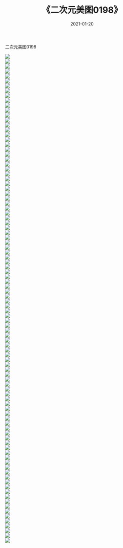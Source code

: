 ﻿---
layout: post
title:  《二次元美图0198》
date:   2021-01-20
img: http://imgx.orgx.ga/二次元/2021/二次元美图0198/000.jpg
categories: [美女, 清纯, 唯美]
---

二次元美图0198

 ![](http://imgx.orgx.ga/二次元/2021/二次元美图0198/001.jpg) <br>![](http://imgx.orgx.ga/二次元/2021/二次元美图0198/002.jpg) <br>![](http://imgx.orgx.ga/二次元/2021/二次元美图0198/003.jpg) <br>![](http://imgx.orgx.ga/二次元/2021/二次元美图0198/004.jpg) <br>![](http://imgx.orgx.ga/二次元/2021/二次元美图0198/005.jpg) <br>![](http://imgx.orgx.ga/二次元/2021/二次元美图0198/006.jpg) <br>![](http://imgx.orgx.ga/二次元/2021/二次元美图0198/007.jpg) <br>![](http://imgx.orgx.ga/二次元/2021/二次元美图0198/008.jpg) <br>![](http://imgx.orgx.ga/二次元/2021/二次元美图0198/009.jpg) <br>![](http://imgx.orgx.ga/二次元/2021/二次元美图0198/010.jpg) <br>![](http://imgx.orgx.ga/二次元/2021/二次元美图0198/011.jpg) <br>![](http://imgx.orgx.ga/二次元/2021/二次元美图0198/012.jpg) <br>![](http://imgx.orgx.ga/二次元/2021/二次元美图0198/013.jpg) <br>![](http://imgx.orgx.ga/二次元/2021/二次元美图0198/014.jpg) <br>![](http://imgx.orgx.ga/二次元/2021/二次元美图0198/015.jpg) <br>![](http://imgx.orgx.ga/二次元/2021/二次元美图0198/016.jpg) <br>![](http://imgx.orgx.ga/二次元/2021/二次元美图0198/017.jpg) <br>![](http://imgx.orgx.ga/二次元/2021/二次元美图0198/018.jpg) <br>![](http://imgx.orgx.ga/二次元/2021/二次元美图0198/019.jpg) <br>![](http://imgx.orgx.ga/二次元/2021/二次元美图0198/020.jpg) <br>![](http://imgx.orgx.ga/二次元/2021/二次元美图0198/021.jpg) <br>![](http://imgx.orgx.ga/二次元/2021/二次元美图0198/022.jpg) <br>![](http://imgx.orgx.ga/二次元/2021/二次元美图0198/023.jpg) <br>![](http://imgx.orgx.ga/二次元/2021/二次元美图0198/024.jpg) <br>![](http://imgx.orgx.ga/二次元/2021/二次元美图0198/025.jpg) <br>![](http://imgx.orgx.ga/二次元/2021/二次元美图0198/026.jpg) <br>![](http://imgx.orgx.ga/二次元/2021/二次元美图0198/027.jpg) <br>![](http://imgx.orgx.ga/二次元/2021/二次元美图0198/028.jpg) <br>![](http://imgx.orgx.ga/二次元/2021/二次元美图0198/029.jpg) <br>![](http://imgx.orgx.ga/二次元/2021/二次元美图0198/030.jpg) <br>![](http://imgx.orgx.ga/二次元/2021/二次元美图0198/031.jpg) <br>![](http://imgx.orgx.ga/二次元/2021/二次元美图0198/032.jpg) <br>![](http://imgx.orgx.ga/二次元/2021/二次元美图0198/033.jpg) <br>![](http://imgx.orgx.ga/二次元/2021/二次元美图0198/034.jpg) <br>![](http://imgx.orgx.ga/二次元/2021/二次元美图0198/035.jpg) <br>![](http://imgx.orgx.ga/二次元/2021/二次元美图0198/036.jpg) <br>![](http://imgx.orgx.ga/二次元/2021/二次元美图0198/037.jpg) <br>![](http://imgx.orgx.ga/二次元/2021/二次元美图0198/038.jpg) <br>![](http://imgx.orgx.ga/二次元/2021/二次元美图0198/039.jpg) <br>![](http://imgx.orgx.ga/二次元/2021/二次元美图0198/040.jpg) <br>![](http://imgx.orgx.ga/二次元/2021/二次元美图0198/041.jpg) <br>![](http://imgx.orgx.ga/二次元/2021/二次元美图0198/042.jpg) <br>![](http://imgx.orgx.ga/二次元/2021/二次元美图0198/043.jpg) <br>![](http://imgx.orgx.ga/二次元/2021/二次元美图0198/044.jpg) <br>![](http://imgx.orgx.ga/二次元/2021/二次元美图0198/045.jpg) <br>![](http://imgx.orgx.ga/二次元/2021/二次元美图0198/046.jpg) <br>![](http://imgx.orgx.ga/二次元/2021/二次元美图0198/047.jpg) <br>![](http://imgx.orgx.ga/二次元/2021/二次元美图0198/048.jpg) <br>![](http://imgx.orgx.ga/二次元/2021/二次元美图0198/049.jpg) <br>![](http://imgx.orgx.ga/二次元/2021/二次元美图0198/050.jpg) <br>![](http://imgx.orgx.ga/二次元/2021/二次元美图0198/051.jpg) <br>![](http://imgx.orgx.ga/二次元/2021/二次元美图0198/052.jpg) <br>![](http://imgx.orgx.ga/二次元/2021/二次元美图0198/053.jpg) <br>![](http://imgx.orgx.ga/二次元/2021/二次元美图0198/054.jpg) <br>![](http://imgx.orgx.ga/二次元/2021/二次元美图0198/055.jpg) <br>![](http://imgx.orgx.ga/二次元/2021/二次元美图0198/056.jpg) <br>![](http://imgx.orgx.ga/二次元/2021/二次元美图0198/057.jpg) <br>![](http://imgx.orgx.ga/二次元/2021/二次元美图0198/058.jpg) <br>![](http://imgx.orgx.ga/二次元/2021/二次元美图0198/059.jpg) <br>![](http://imgx.orgx.ga/二次元/2021/二次元美图0198/060.jpg) <br>![](http://imgx.orgx.ga/二次元/2021/二次元美图0198/061.jpg) <br>![](http://imgx.orgx.ga/二次元/2021/二次元美图0198/062.jpg) <br>![](http://imgx.orgx.ga/二次元/2021/二次元美图0198/063.jpg) <br>![](http://imgx.orgx.ga/二次元/2021/二次元美图0198/064.jpg) <br>![](http://imgx.orgx.ga/二次元/2021/二次元美图0198/065.jpg) <br>![](http://imgx.orgx.ga/二次元/2021/二次元美图0198/066.jpg) <br>![](http://imgx.orgx.ga/二次元/2021/二次元美图0198/067.jpg) <br>![](http://imgx.orgx.ga/二次元/2021/二次元美图0198/068.jpg) <br>![](http://imgx.orgx.ga/二次元/2021/二次元美图0198/069.jpg) <br>![](http://imgx.orgx.ga/二次元/2021/二次元美图0198/070.jpg) <br>![](http://imgx.orgx.ga/二次元/2021/二次元美图0198/071.jpg) <br>![](http://imgx.orgx.ga/二次元/2021/二次元美图0198/072.jpg) <br>![](http://imgx.orgx.ga/二次元/2021/二次元美图0198/073.jpg) <br>![](http://imgx.orgx.ga/二次元/2021/二次元美图0198/074.jpg) <br>![](http://imgx.orgx.ga/二次元/2021/二次元美图0198/075.jpg) <br>![](http://imgx.orgx.ga/二次元/2021/二次元美图0198/076.jpg) <br>![](http://imgx.orgx.ga/二次元/2021/二次元美图0198/077.jpg) <br>![](http://imgx.orgx.ga/二次元/2021/二次元美图0198/078.jpg) <br>![](http://imgx.orgx.ga/二次元/2021/二次元美图0198/079.jpg) <br>![](http://imgx.orgx.ga/二次元/2021/二次元美图0198/080.jpg) <br>![](http://imgx.orgx.ga/二次元/2021/二次元美图0198/081.jpg) <br>![](http://imgx.orgx.ga/二次元/2021/二次元美图0198/082.jpg) <br>![](http://imgx.orgx.ga/二次元/2021/二次元美图0198/083.jpg) <br>![](http://imgx.orgx.ga/二次元/2021/二次元美图0198/084.jpg) <br>![](http://imgx.orgx.ga/二次元/2021/二次元美图0198/085.jpg) <br>![](http://imgx.orgx.ga/二次元/2021/二次元美图0198/086.jpg) <br>![](http://imgx.orgx.ga/二次元/2021/二次元美图0198/087.jpg) <br>![](http://imgx.orgx.ga/二次元/2021/二次元美图0198/088.jpg) <br>![](http://imgx.orgx.ga/二次元/2021/二次元美图0198/089.jpg) <br>![](http://imgx.orgx.ga/二次元/2021/二次元美图0198/090.jpg) <br>![](http://imgx.orgx.ga/二次元/2021/二次元美图0198/091.jpg) <br>![](http://imgx.orgx.ga/二次元/2021/二次元美图0198/092.jpg) <br>![](http://imgx.orgx.ga/二次元/2021/二次元美图0198/093.jpg) <br>![](http://imgx.orgx.ga/二次元/2021/二次元美图0198/094.jpg) <br>![](http://imgx.orgx.ga/二次元/2021/二次元美图0198/095.jpg) <br>![](http://imgx.orgx.ga/二次元/2021/二次元美图0198/096.jpg) <br>![](http://imgx.orgx.ga/二次元/2021/二次元美图0198/097.jpg) <br>![](http://imgx.orgx.ga/二次元/2021/二次元美图0198/098.jpg) <br>![](http://imgx.orgx.ga/二次元/2021/二次元美图0198/099.jpg) <br>![](http://imgx.orgx.ga/二次元/2021/二次元美图0198/100.jpg) <br>